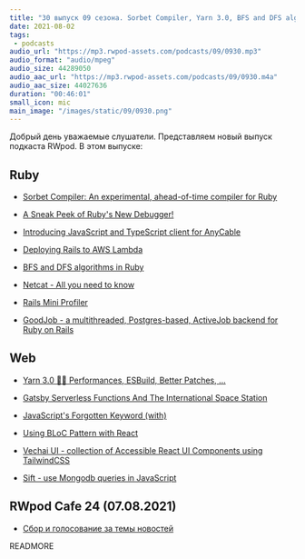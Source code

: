 ```yaml
---
title: "30 выпуск 09 сезона. Sorbet Compiler, Yarn 3.0, BFS and DFS algorithms, GoodJob, Vechai UI, Sift и прочее"
date: 2021-08-02
tags:
 - podcasts
audio_url: "https://mp3.rwpod-assets.com/podcasts/09/0930.mp3"
audio_format: "audio/mpeg"
audio_size: 44289050
audio_aac_url: "https://mp3.rwpod-assets.com/podcasts/09/0930.m4a"
audio_aac_size: 44027636
duration: "00:46:01"
small_icon: mic
main_image: "/images/static/09/0930.png"
---
```


Добрый день уважаемые слушатели. Представляем новый выпуск подкаста RWpod. В этом выпуске:

## Ruby

 - [Sorbet Compiler: An experimental, ahead-of-time compiler for Ruby](https://sorbet.org/blog/2021/07/30/open-sourcing-sorbet-compiler)
 - [A Sneak Peek of Ruby's New Debugger!](https://dev.to/st0012/a-sneak-peek-of-ruby-s-new-debugger-5caa)
 - [Introducing JavaScript and TypeScript client for AnyCable](https://evilmartians.com/chronicles/introducing-anycable-javascript-and-typescript-client)
 - [Deploying Rails to AWS Lambda](https://www.honeybadger.io/blog/rails-lambda/)


 - [BFS and DFS algorithms in Ruby](https://kirillshevch.medium.com/bfs-and-dfs-algorithms-in-ruby-9372e563fdd7)
 - [Netcat - All you need to know](https://blog.ikuamike.io/posts/2021/netcat/)
 - [Rails Mini Profiler](https://github.com/hschne/rails-mini-profiler)
 - [GoodJob - a multithreaded, Postgres-based, ActiveJob backend for Ruby on Rails](https://github.com/bensheldon/good_job)

## Web

 - [Yarn 3.0 🚀🤖 Performances, ESBuild, Better Patches, ...](https://dev.to/arcanis/yarn-3-0-performances-esbuild-better-patches-e07)
 - [Gatsby Serverless Functions And The International Space Station](https://www.smashingmagazine.com/2021/07/gatsby-serverless-functions-international-space-station/)
 - [JavaScript's Forgotten Keyword (with)](https://dev.to/mistval/javascript-s-forgotten-keyword-with-48id)


 - [Using BLoC Pattern with React](https://blog.bitsrc.io/using-bloc-pattern-with-react-cb6fdcfa623b)
 - [Vechai UI - collection of Accessible React UI Components using TailwindCSS](https://github.com/vechai/vechaiui)
 - [Sift - use Mongodb queries in JavaScript](https://github.com/crcn/sift.js)

## RWpod Cafe 24 (07.08.2021)

 - [Сбор и голосование за темы новостей](https://github.com/rwpod/cafe-discussions/discussions/9)


READMORE
